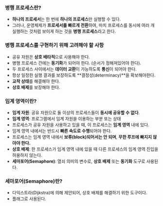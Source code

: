 ### 병행 프로세스란?
- **하나의 프로세서**는 한 번에 **하나의 프로세스**만 실행할 수 있다.
- 그러나, 운영체제가 **프로세서를 빠르게 전환**하여, 마치 프로세스를 동시에 여러 개 실행하는 것처럼 보이게 하는 것을 **병행 프로세스**라고 한다.

### 병행 프로세스를 구현하기 위해 고려해야 할 사항
- 공유 자원은 **상호 배타적**으로 사용해야 한다.
- 병행 프로세스 간에는 **동기화**가 되어야 한다. (순서가 정해져있어야 한다).
- 두 프로세스 사이에서는 **데이터 교환**이 가능하도록 **통신**이 되어야 한다.
- 항상 일정한 실행 결과를 보장하도록 **결정성(determinacy)**을 확보해야한다.
- **교착 상태**를 해결해야 한다.
- **상호 배제**를 보장해야 한다.

### 임계 영역이란?
- **임계 자원**: 공유 자원으로 둘 이상의 프로세스들이 **동시에 공유할 수 없다**.
- **임계 영역**: 프로그램에서 임계 자원을 이용하는 부분 또는 상태
- 프로세스가 공유 자원을 사용하고 있을 때, 이 프로세스는 **임계 영역** 내에 있다.
- 임계 영역 내에서는 반드시 **빠른 속도로 수행**되어야 한다.
- 프로세스는 임계 영역 내에서 **보류(block)되어서는 안 되며**, **무한 루프에 빠지지 않아야 한다.**
- **상호 배제**: 한 프로세스가 임계 영역 내에 있을 때 다른 프로세스의 임계 영역 진입을 허용하지 않는다.
- **세마포어(Semaphore)**: 열쇠 의미의 변수로, **상호 배제** 또는 **동기화** 도구로 사용된다.

### 세마포어(Semaphore)란?
- 다익스트라(Dijkstra)에 의해 제안되어, 상호 배제를 해결하기 위한 도구이다.
- 플래그로 사용된다.



